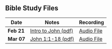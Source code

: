 ## Bible Study Files

Date|Notes|Recording
--|--|--|
**Feb 21**|[Intro to John (pdf)](https://github.com/MidnightJava/reston-home-group/raw/main/bible-study/2025_Feb_21/Intro_to_John.pdf)|[Audio File](https://github.com/MidnightJava/reston-home-group/raw/refs/heads/main/bible-study/2025_Feb_21/audio.ogg)
**Mar 07**|[John 1:1-18 (pdf)](https://github.com/MidnightJava/reston-home-group/raw/main/bible-study/2025_Mar_07/John_1_Prologue.pdf)|[Audio File](https://github.com/MidnightJava/reston-home-group/raw/refs/heads/main/bible-study/2025_Mar_07/audio.ogg)
